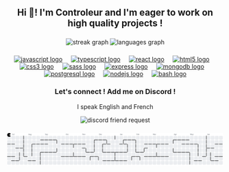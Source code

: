 <h2 align="center">Hi 👋! I'm Controleur and I'm eager to work on high quality projects !</h2>

###

<div align="center">
  <img src="https://nirzak-streak-stats.vercel.app?user=controleur" height="150" alt="streak graph"  />
  <img src="https://github-readme-stats.vercel.app/api/top-langs?username=controleur&layout=compact&card_width=320&langs_count=5" height="150px" alt="languages graph"  />
</div>

###

<div align="center">
  <a href="https://developer.mozilla.org/en-US/docs/Web/JavaScript"><img src="https://cdn.jsdelivr.net/gh/devicons/devicon/icons/javascript/javascript-original.svg" height="30" alt="javascript logo"  /></a>
  <img width="12" />
  <a href="https://www.typescriptlang.org/"><img src="https://cdn.jsdelivr.net/gh/devicons/devicon/icons/typescript/typescript-original.svg" height="30" alt="typescript logo"  /></a>
  <img width="12" />
  <a href="https://react.dev/"><img src="https://cdn.jsdelivr.net/gh/devicons/devicon/icons/react/react-original.svg" height="30" alt="react logo"  /></a>
  <img width="12" />
  <a href="https://developer.mozilla.org/en-US/docs/Glossary/HTML5"><img src="https://cdn.jsdelivr.net/gh/devicons/devicon/icons/html5/html5-original.svg" height="30" alt="html5 logo"  /></a>
  <img width="12" />
  <a href="https://developer.mozilla.org/en-US/docs/Web/CSS"><img src="https://cdn.jsdelivr.net/gh/devicons/devicon/icons/css3/css3-original.svg" height="30" alt="css3 logo"  /></a>
  <img width="12" />
  <a href="https://sass-lang.com/"><img src="https://cdn.jsdelivr.net/gh/devicons/devicon/icons/sass/sass-original.svg" height="30" alt="sass logo"  /></a>
  <img width="12" />
  <a href="https://expressjs.com/"><img src="https://cdn.jsdelivr.net/gh/devicons/devicon/icons/express/express-original.svg" height="30" alt="express logo"  /></a>
  <img width="12" />
  <a href="https://www.mongodb.com/"><img src="https://cdn.jsdelivr.net/gh/devicons/devicon/icons/mongodb/mongodb-original.svg" height="30" alt="mongodb logo"  /></a>
  <img width="12" />
  <a href="https://www.postgresql.org/"><img src="https://cdn.jsdelivr.net/gh/devicons/devicon/icons/postgresql/postgresql-original.svg" height="30" alt="postgresql logo"  /></a>
  <img width="12" />
  <a href="https://nodejs.org/"><img src="https://cdn.jsdelivr.net/gh/devicons/devicon/icons/nodejs/nodejs-original.svg" height="30" alt="nodejs logo"  /></a>
  <img width="12" />
  <a href="https://www.gnu.org/software/bash/"><img src="https://cdn.jsdelivr.net/gh/devicons/devicon/icons/bash/bash-original.svg" height="30" alt="bash logo"  /></a>
</div>

###
<div align="center">
  <h3>Let's connect ! Add me on Discord !</h3>
  <p>I speak English and French</p>
  <picture align="center">
    <source media="(prefers-color-scheme: dark)" srcset="https://i.imgur.com/JWBDAVb.png">
    <source media="(prefers-color-scheme: light)" srcset="https://i.imgur.com/IfDAcYg.png">
    <img alt="discord friend request" src="https://i.imgur.com/JWBDAVb.png" width="500px">
  </picture>
</div>


###

<picture>
  <source media="(prefers-color-scheme: dark)" srcset="https://raw.githubusercontent.com/controleur/controleur/output/pacman-contribution-graph-dark.svg">
  <source media="(prefers-color-scheme: light)" srcset="https://raw.githubusercontent.com/controleur/controleur/output/pacman-contribution-graph.svg">
  <img alt="pacman contribution graph" src="https://raw.githubusercontent.com/controleur/controleur/output/pacman-contribution-graph.svg">
</picture>


###
